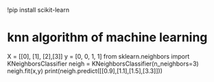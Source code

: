 !pip install scikit-learn
# knn algorithm of machine  learning 
X = [[0], [1], [2],[3]]
y = [0, 0, 1, 1]
from sklearn.neighbors import KNeighborsClassifier
neigh = KNeighborsClassifier(n_neighbors=3)
neigh.fit(x,y)
print(neigh.predict([[0.9],[1.1],[1.5],[3.3]]))
